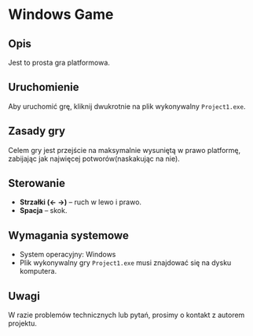 # Windows Game

## Opis

Jest to prosta gra platformowa.

## Uruchomienie

Aby uruchomić grę, kliknij dwukrotnie na plik wykonywalny `Project1.exe`.

## Zasady gry

Celem gry jest przejście na maksymalnie wysuniętą w prawo platformę, zabijając jak najwięcej potworów(naskakując na nie).

## Sterowanie

- **Strzałki (← →)** – ruch w lewo i prawo.
- **Spacja** – skok.

## Wymagania systemowe

- System operacyjny: Windows
- Plik wykonywalny gry `Project1.exe` musi znajdować się na dysku komputera.

## Uwagi

W razie problemów technicznych lub pytań, prosimy o kontakt z autorem projektu.
